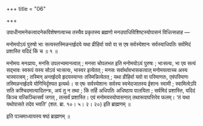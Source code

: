 +++
title = "06"

+++

उपाधीनामनेकत्वादनेकविशेषणत्वाच्च तस्यैव प्रकृतस्य ब्रह्मणो मनउपाधिविशिष्टस्योपासनं विधित्सन्नाह —

मनोमयोऽयं पुरुषो भाः सत्यस्तस्मिन्नन्तर्हृदये यथा व्रीहिर्वा यवो वा स एष सर्वस्येशानः सर्वस्याधिपतिः सर्वमिदं प्रशास्ति यदिदं किं च ॥ १ ॥

मनोमयः मनःप्रायः, मनसि उपलभ्यमानत्वात् ; मनसा चोपलभत इति मनोमयोऽयं पुरुषः ; भाःसत्यः, भा एव सत्यं सद्भावः स्वरूपं यस्य सोऽयं भाःसत्यः, भास्वर इत्येतत् ; मनसः सर्वार्थावभासकत्वात् मनोमयत्वाच्च अस्य भास्वरत्वम् ; तस्मिन् अन्तर्हृदये हृदयस्यान्तः तस्मिन्नित्येतत् ; यथा व्रीहिर्वा यवो वा परिमाणतः, एवंपरिमाणः तस्मिन्नन्तर्हृदये योगिभिर्दृश्यत इत्यर्थः। स एषः सर्वस्येशानः सर्वस्य स्वभेदजातस्य ईशानः स्वामी ; स्वामित्वेऽपि सति कश्चिदमात्यादितन्त्रः, अयं तु न तथा ; किं तर्हि अधिपतिः अधिष्ठाय पालयिता ; सर्वमिदं प्रशास्ति, यदिदं किञ्च यत्किञ्चित्सर्वं जगत् , तत्सर्वं प्रशास्ति। एवं मनोमयस्योपासनात् तथारूपापत्तिरेव फलम्। ‘तं यथा यथोपासते तदेव भवति’ (शत. ब्रा. १०। ५। २। २०) इति ब्राह्मणम् ॥

इति पञ्चमाध्यायस्य षष्ठं ब्राह्मणम् ॥
